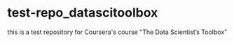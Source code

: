 # test-repo_datascitoolbox
this is a test repository for Coursera's course "The Data Scientist’s Toolbox"
